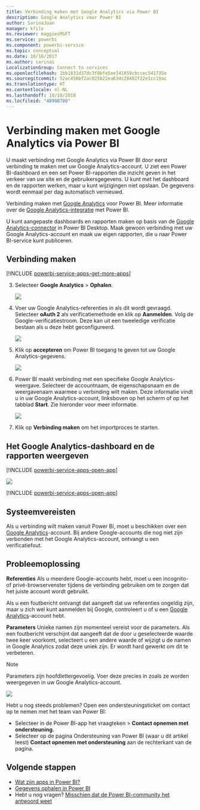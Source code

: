 ```yaml
---
title: Verbinding maken met Google Analytics via Power BI
description: Google Analytics voor Power BI
author: SarinaJoan
manager: kfile
ms.reviewer: maggiesMSFT
ms.service: powerbi
ms.component: powerbi-service
ms.topic: conceptual
ms.date: 10/16/2017
ms.author: sarinas
LocalizationGroup: Connect to services
ms.openlocfilehash: 1bb1831d37dc3f8bfe5ee141859cbccec541735e
ms.sourcegitcommit: 52ac456bf2ac025b22ea634c28482f22e1cc19ac
ms.translationtype: HT
ms.contentlocale: nl-NL
ms.lasthandoff: 10/10/2018
ms.locfileid: "48908780"
---
```

# <a name="connect-to-google-analytics-with-power-bi"></a>Verbinding maken met Google Analytics via Power BI
U maakt verbinding met Google Analytics via Power BI door eerst verbinding te maken met uw Google Analytics-account. U ziet een Power BI-dashboard en een set Power BI-rapporten die inzicht geven in het verkeer van uw site en de gebruikersgegevens. U kunt met het dashboard en de rapporten werken, maar u kunt wijzigingen niet opslaan. De gegevens wordt eenmaal per dag automatisch vernieuwd.

Verbinding maken met [Google Analytics](https://app.powerbi.com/getdata/services/google-analytics) voor Power BI. Meer informatie over de [Google Analytics-integratie](https://powerbi.microsoft.com/integrations/google-analytics) met Power BI.

U kunt aangepaste dashboards en rapporten maken op basis van de [Google Analytics-connector](service-google-analytics-connector.md) in Power BI Desktop. Maak gewoon verbinding met uw Google Analytics-account en maak uw eigen rapporten, die u naar Power BI-service kunt publiceren.

## <a name="how-to-connect"></a>Verbinding maken
[!INCLUDE [powerbi-service-apps-get-more-apps](./includes/powerbi-service-apps-get-more-apps.md)]

3. Selecteer **Google Analytics** \> **Ophalen**.
   
   ![](media/service-connect-to-google-analytics/ga.png)
4. Voer uw Google Analytics-referenties in als dit wordt gevraagd. Selecteer **oAuth 2** als verificatiemethode en klik op **Aanmelden**. Volg de Google-verificatiestroom. Deze kan uit een tweeledige verificatie bestaan als u deze hebt geconfigureerd.
   
   ![](media/service-connect-to-google-analytics/creds.png)
5. Klik op **accepteren** om Power BI toegang te geven tot uw Google Analytics-gegevens.
   
   ![](media/service-connect-to-google-analytics/googleanalytics.png)
6. Power BI maakt verbinding met een specifieke Google Analytics-weergave. Selecteer de accountnaam, de eigenschapsnaam en de weergavenaam waarmee u verbinding wilt maken. Deze informatie vindt u in uw Google Analytics-account, linksboven op het scherm of op het tabblad **Start**. Zie hieronder voor meer informatie. 
   
   ![](media/service-connect-to-google-analytics/params2.png)
5. Klik op **Verbinding maken** om het importproces te starten. 

## <a name="view-the-google-analytics-dashboard-and-reports"></a>Het Google Analytics-dashboard en de rapporten weergeven
[!INCLUDE [powerbi-service-apps-open-app](./includes/powerbi-service-apps-open-app.md)]

   ![](media/service-connect-to-google-analytics/googleanalytics2.png)

[!INCLUDE [powerbi-service-apps-open-app](./includes/powerbi-service-apps-what-now.md)]

## <a name="system-requirements"></a>Systeemvereisten
Als u verbinding wilt maken vanuit Power BI, moet u beschikken over een [Google Analytics](https://www.google.com/analytics/)-account. Bij andere Google-accounts die nog niet zijn verbonden met het Google Analytics-account, ontvangt u een verificatiefout.

## <a name="troubleshooting"></a>Probleemoplossing
**Referenties** Als u meerdere Google-accounts hebt, moet u een incognito- of privé-browservenster tijdens de verbinding gebruiken om te zorgen dat het juiste account wordt gebruikt.

Als u een foutbericht ontvangt dat aangeeft dat uw referenties ongeldig zijn, maar u zich wel kunt aanmelden bij Google, controleert u of u een [Google Analytics](https://www.google.com/analytics/)-account hebt.

**Parameters** Unieke namen zijn momenteel vereist voor de parameters. Als een foutbericht verschijnt dat aangeeft dat de door u geselecteerde waarde twee keer voorkomt, selecteert u een andere waarde of wijzigt u de namen in Google Analytics zodat deze uniek zijn. Er wordt hard gewerkt om dit te verbeteren.

>[!NOTE]
>Parameters zijn hoofdlettergevoelig. Voer deze precies in zoals ze worden weergegeven in uw Google Analytics-account.

![](media/service-connect-to-google-analytics/pbi_googleanalytics1.png)

Hebt u nog steeds problemen? Open een ondersteuningsticket om contact op te nemen met het team van Power BI:

* Selecteer in de Power BI-app het vraagteken \> **Contact opnemen met ondersteuning.**
* Selecteer op de pagina Ondersteuning van Power BI (waar u dit artikel leest) **Contact opnemen met ondersteuning** aan de rechterkant van de pagina.

## <a name="next-steps"></a>Volgende stappen
* [Wat zijn apps in Power BI?](service-create-distribute-apps.md)
* [Gegevens ophalen in Power BI](service-get-data.md)
* Hebt u nog vragen? [Misschien dat de Power BI-community het antwoord weet](http://community.powerbi.com/)

